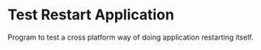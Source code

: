 # Test Restart Application

Program to test a cross platform way of doing application restarting itself.